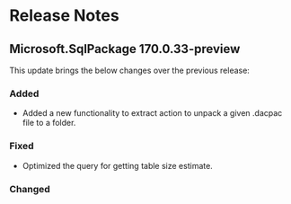 # Release Notes

## Microsoft.SqlPackage 170.0.33-preview

This update brings the below changes over the previous release:

### Added
* Added a new functionality to extract action to unpack a given .dacpac file to a folder.

### Fixed
* Optimized the query for getting table size estimate.

### Changed